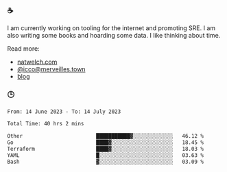 ### ☕

I am currently working on tooling for the internet and promoting SRE. I am also writing some books and hoarding some data. I like thinking about time. 

Read more:

 - [natwelch.com](https://natwelch.com)
 - [@icco@merveilles.town](https://merveilles.town/@icco)
 - [blog](https://writing.natwelch.com)

### 🕒

<!--START_SECTION:waka-->

```txt
From: 14 June 2023 - To: 14 July 2023

Total Time: 40 hrs 2 mins

Other                        ███████████▓░░░░░░░░░░░░░   46.12 %
Go                           ████▓░░░░░░░░░░░░░░░░░░░░   18.45 %
Terraform                    ████▓░░░░░░░░░░░░░░░░░░░░   18.03 %
YAML                         █░░░░░░░░░░░░░░░░░░░░░░░░   03.63 %
Bash                         ▓░░░░░░░░░░░░░░░░░░░░░░░░   03.09 %
```

<!--END_SECTION:waka-->
